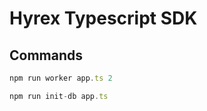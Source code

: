 # Hyrex Typescript SDK

## Commands

```typescript
npm run worker app.ts 2
```

```typescript
npm run init-db app.ts
```
